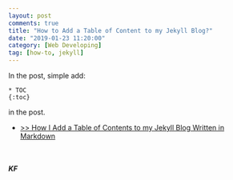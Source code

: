 ```yaml
---
layout: post
comments: true
title: "How to Add a Table of Content to my Jekyll Blog?"
date: "2019-01-23 11:20:00"
category: [Web Developing]
tag: [how-to, jekyll]
---
```

In the post, simple add:
``` 
* TOC
{:toc} 
```  
in the post.

- [>> How I Add a Table of Contents to my Jekyll Blog Written in Markdown](http://www.seanbuscay.com/blog/jekyll-toc-markdown/)

<!--more-->

<br><br>***KF***
